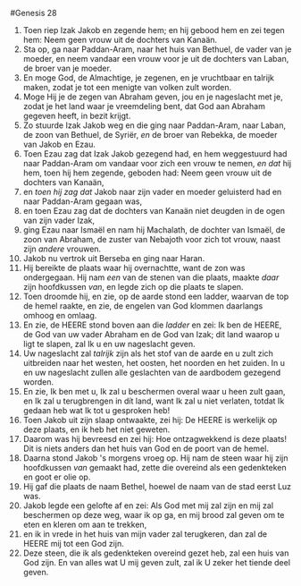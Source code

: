 #Genesis 28
1. Toen riep Izak Jakob en zegende hem; en hij gebood hem en zei tegen hem: Neem geen vrouw uit de dochters van Kanaän.
2. Sta op, ga naar Paddan-Aram, naar het huis van Bethuel, de vader van je moeder, en neem vandaar een vrouw voor je uit de dochters van Laban, de broer van je moeder.
3. En moge God, de Almachtige, je zegenen, en je vruchtbaar en talrijk maken, zodat je tot een menigte van volken zult worden.
4. Moge Hij je de zegen van Abraham geven, jou en je nageslacht met je, zodat je het land waar je vreemdeling bent, dat God aan Abraham gegeven heeft, in bezit krijgt.
5. Zo stuurde Izak Jakob weg en die ging naar Paddan-Aram, naar Laban, de zoon van Bethuel, de Syriër, *en* de broer van Rebekka, de moeder van Jakob en Ezau.
6. Toen Ezau zag dat Izak Jakob gezegend had, en hem weggestuurd had naar Paddan-Aram om vandaar voor zich een vrouw te nemen, *en dat* hij hem, toen hij hem zegende, geboden had: Neem geen vrouw uit de dochters van Kanaän,
7. en *toen hij zag dat* Jakob naar zijn vader en moeder geluisterd had en naar Paddan-Aram gegaan was,
8. en toen Ezau zag dat de dochters van Kanaän niet deugden in de ogen van zijn vader Izak,
9. ging Ezau naar Ismaël en nam hij Machalath, de dochter van Ismaël, de zoon van Abraham, de zuster van Nebajoth voor zich tot vrouw, naast zijn *andere* vrouwen.
10. Jakob nu vertrok uit Berseba en ging naar Haran.
11. Hij bereikte de plaats waar hij overnachtte, want de zon was ondergegaan. Hij nam *een* van de stenen van die plaats, maakte *daar* zijn hoofdkussen *van*, en legde zich op die plaats te slapen.
12. Toen droomde hij, en zie, op de aarde stond een ladder, waarvan de top de hemel raakte, en zie, de engelen van God klommen daarlangs omhoog en omlaag.
13. En zie, de HEERE stond boven aan die *ladder* en zei: Ik ben de HEERE, de God van uw vader Abraham en de God van Izak; dit land waarop u ligt te slapen, zal Ik u en uw nageslacht geven.
14. Uw nageslacht zal *talrijk* zijn als het stof van de aarde en u zult zich uitbreiden naar het westen, het oosten, het noorden en het zuiden. In u en uw nageslacht zullen alle geslachten van de aardbodem gezegend worden.
15. En zie, Ik ben met u, Ik zal u beschermen overal waar u heen zult gaan, en Ik zal u terugbrengen in dít land, want Ik zal u niet verlaten, totdat Ik gedaan heb wat Ik tot u gesproken heb!
16. Toen Jakob uit zijn slaap ontwaakte, zei hij: De HEERE is werkelijk op deze plaats, en ik heb het niet geweten.
17. Daarom was hij bevreesd en zei hij: Hoe ontzagwekkend is deze plaats! Dit is niets anders dan het huis van God en de poort van de hemel.
18. Daarna stond Jakob 's morgens vroeg op. Hij nam de steen waar hij zijn hoofdkussen *van* gemaakt had, zette die overeind als een gedenkteken en goot er olie op.
19. Hij gaf die plaats de naam Bethel, hoewel de naam van de stad eerst Luz was.
20. Jakob legde een gelofte af en zei: Als God met mij zal zijn en mij zal beschermen op deze weg, waar ik op ga, en mij brood zal geven om te eten en kleren om aan te trekken,
21. en ik in vrede in het huis van mijn vader zal terugkeren, dan zal de HEERE mij tot een God zijn.
22. Deze steen, die ik als gedenkteken overeind gezet heb, zal een huis van God zijn. En van alles wat U mij geven zult, zal ik U zeker het tiende deel geven.
